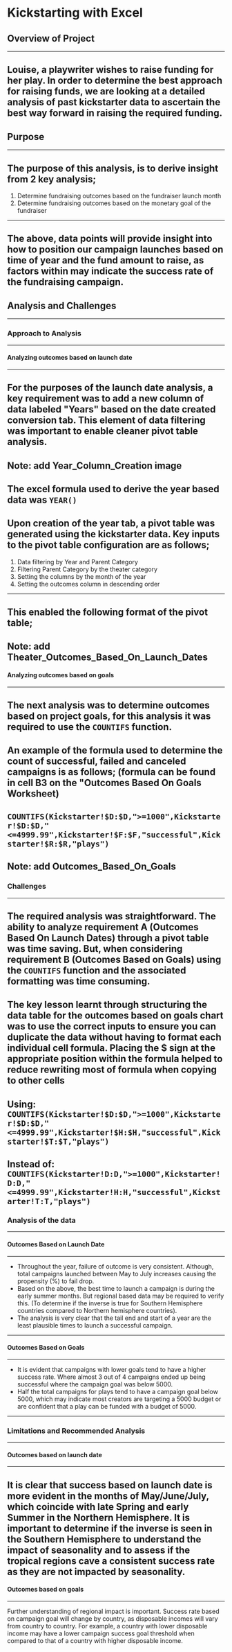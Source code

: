 # Kickstarting with Excel

## Overview of Project
---
Louise, a playwriter wishes to raise funding for her play. In order to determine the best approach for raising funds, we are looking at a detailed analysis of past kickstarter data to ascertain the best way forward in raising the required funding.
---
## Purpose
---
The purpose of this analysis, is to derive insight from 2 key analysis;
---
1. Determine fundraising outcomes based on the fundraiser launch month
2. Determine fundraising outcomes based on the monetary goal of the fundraiser
---
The above, data points will provide insight into how to position our campaign launches based on time of year and the fund amount to raise, as factors within may indicate the success rate of the fundraising campaign.
---
## Analysis and Challenges
---
### Approach to Analysis
---
#### Analyzing outcomes based on launch date
---
For the purposes of the launch date analysis, a key requirement was to add a new column of data labeled "Years" based on the date created conversion tab. This element of data filtering was important to enable cleaner pivot table analysis.
---
Note: add Year_Column_Creation image
---
The excel formula used to derive the year based data was `YEAR()`
---
Upon creation of the year tab, a pivot table was generated using the kickstarter data. Key inputs to the pivot table configuration are as follows;
---
1. Data filtering by Year and Parent Category
2. Filtering Parent Category by the theater category
3. Setting the columns by the month of the year
4. Setting the outcomes column in descending order
---
This enabled the following format of the pivot table;
---
Note: add Theater_Outcomes_Based_On_Launch_Dates
---
#### Analyzing outcomes based on goals
---
The next analysis was to determine outcomes based on project goals, for this analysis it was required to use the `COUNTIFS` function.
---
An example of the formula used to determine the count of successful, failed and canceled campaigns is as follows; (formula can be found in cell B3 on the "Outcomes Based On Goals Worksheet)
---
`COUNTIFS(Kickstarter!$D:$D,">=1000",Kickstarter!$D:$D,"<=4999.99",Kickstarter!$F:$F,"successful",Kickstarter!$R:$R,"plays")`
---
Note: add Outcomes_Based_On_Goals
---
### Challenges
---
The required analysis was straightforward. The ability to analyze requirement A (Outcomes Based On Launch Dates) through a pivot table was time saving. But, when considering requirement B (Outcomes Based on Goals) using the `COUNTIFS` function and the associated formatting was time consuming.
---
The key lesson learnt through structuring the data table for the outcomes based on goals chart was to use the correct inputs to ensure you can duplicate the data without having to format each individual cell formula. Placing the $ sign at the appropriate position within the formula helped to reduce rewriting most of formula when copying to other cells
---
Using: `COUNTIFS(Kickstarter!$D:$D,">=1000",Kickstarter!$D:$D,"<=4999.99",Kickstarter!$H:$H,"successful",Kickstarter!$T:$T,"plays")`
---
Instead of: `COUNTIFS(Kickstarter!D:D,">=1000",Kickstarter!D:D,"<=4999.99",Kickstarter!H:H,"successful",Kickstarter!T:T,"plays")`
---
### Analysis of the data
---
#### Outcomes Based on Launch Date
---
- Throughout the year, failure of outcome is very consistent. Although, total campaigns launched between May to July increases causing the propensity (%) to fail drop. 
- Based on the above, the best time to launch a campaign is during the early summer months. But regional based data may be required to verify this. (To determine if the inverse is true for Southern Hemisphere countries compared to Northern hemisphere countries).
- The analysis is very clear that the tail end and start of a year are the least plausible times to launch a successful campaign.
---
#### Outcomes Based on Goals
---
- It is evident that campaigns with lower goals tend to have a higher success rate. Where almost 3 out of 4 campaigns ended up being successful where the campaign goal was below 5000.
- Half the total campaigns for plays tend to have a campaign goal below 5000, which may indicate most creators are targeting a 5000 budget or are confident that a play can be funded with a budget of 5000.
---
### Limitations and Recommended Analysis
---
#### Outcomes based on launch date
--- 
It is clear that success based on launch date is more evident in the months of May/June/July, which coincide with late Spring and early Summer in the Northern Hemisphere. It is important to determine if the inverse is seen in the Southern Hemisphere to understand the impact of seasonality and to assess if the tropical regions cave a consistent success rate as they are not impacted by seasonality.
---
#### Outcomes based on goals
---
Further understanding of regional impact is important. Success rate based on campaign goal will change by country, as disposable incomes will vary from country to country. For example, a country with lower disposable income may have a lower campaign success goal threshold when compared to that of a country with higher disposable income.